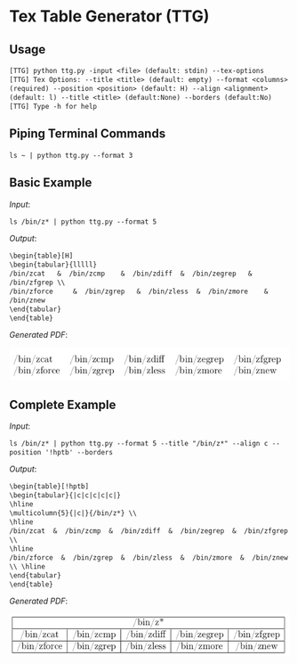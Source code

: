 # Tex Table Generator (TTG)

## Usage

```
[TTG] python ttg.py -input <file> (default: stdin) --tex-options
[TTG] Tex Options: --title <title> (default: empty) --format <columns> (required) --position <position> (default: H) --align <alignment> (default: l) --title <title> (default:None) --borders (default:No) 
[TTG] Type -h for help
```

## Piping Terminal Commands

```
ls ~ | python ttg.py --format 3
```

## Basic Example

*Input*:

```
ls /bin/z* | python ttg.py --format 5
```

*Output*:

```
\begin{table}[H]
\begin{tabular}{lllll}
/bin/zcat  	&  /bin/zcmp  	&  /bin/zdiff  &  /bin/zegrep  	&  /bin/zfgrep \\
/bin/zforce  	&  /bin/zgrep  	&  /bin/zless  &  /bin/zmore  	&  /bin/znew 
\end{tabular}
\end{table}
```

*Generated PDF*:

![](FIGS/1.png)

## Complete Example

*Input*:

```
ls /bin/z* | python ttg.py --format 5 --title "/bin/z*" --align c --position '!hptb' --borders
```

*Output*:

```
\begin{table}[!hptb]
\begin{tabular}{|c|c|c|c|c|}
\hline
\multicolumn{5}{|c|}{/bin/z*} \\
\hline
/bin/zcat  &  /bin/zcmp  &  /bin/zdiff  &  /bin/zegrep  &  /bin/zfgrep \\
\hline
/bin/zforce  &  /bin/zgrep  &  /bin/zless  &  /bin/zmore  &  /bin/znew 
\\ \hline
\end{tabular}
\end{table}
```

*Generated PDF*:

![](FIGS/2.png)
